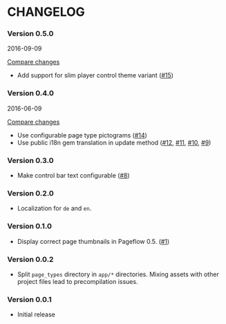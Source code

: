 # CHANGELOG

### Version 0.5.0

2016-09-09

[Compare changes](https://github.com/codevise/pageflow-before-after/compare/v0.4.0...v0.5.0)

- Add support for slim player control theme variant
  ([#15](https://github.com/codevise/pageflow-before-after/pull/15))

### Version 0.4.0

2016-06-09

[Compare changes](https://github.com/codevise/pageflow-before-after/compare/v0.3.0...v0.4.0)

- Use configurable page type pictograms
  ([#14](https://github.com/codevise/pageflow-before-after/pull/14))
- Use public i18n gem translation in update method
  ([#12](https://github.com/codevise/pageflow-before-after/pull/12),
   [#11](https://github.com/codevise/pageflow-before-after/pull/11),
   [#10](https://github.com/codevise/pageflow-before-after/pull/10),
   [#9](https://github.com/codevise/pageflow-before-after/pull/9))

### Version 0.3.0

- Make control bar text configurable
  ([#8](https://github.com/codevise/pageflow-before-after/pull/8))

### Version 0.2.0

- Localization for `de` and `en`.

### Version 0.1.0

- Display correct page thumbnails in Pageflow 0.5.
  ([#1](https://github.com/codevise/pageflow-before-after/pull/1))

### Version 0.0.2

- Split `page_types` directory in `app/*` directories. Mixing assets
  with other project files lead to precompilation issues.

### Version 0.0.1

- Initial release
